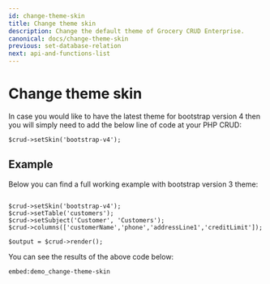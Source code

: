 ```yaml
---
id: change-theme-skin
title: Change theme skin
description: Change the default theme of Grocery CRUD Enterprise.
canonical: docs/change-theme-skin
previous: set-database-relation
next: api-and-functions-list
---
```


# Change theme skin

In case you would like to have the latest theme for bootstrap version 4 then you will simply need to add the below line of code at your PHP CRUD:

<pre><code class="language-php">$crud->setSkin('bootstrap-v4');</code></pre>

## Example

Below you can find a full working example with bootstrap version 3 theme:

<pre><code class="language-php">
$crud->setSkin('bootstrap-v4');
$crud->setTable('customers');
$crud->setSubject('Customer', 'Customers');
$crud->columns(['customerName','phone','addressLine1','creditLimit']);

$output = $crud->render();</code></pre>

You can see the results of the above code below:

`embed:demo_change-theme-skin`